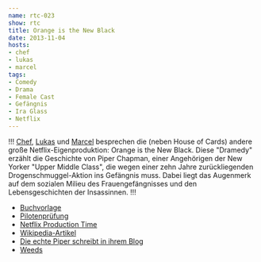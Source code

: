 ```yaml
---
name: rtc-023
show: rtc
title: Orange is the New Black
date: 2013-11-04
hosts:
- chef
- lukas
- marcel
tags:
- Comedy
- Drama
- Female Cast
- Gefängnis
- Ira Glass
- Netflix
---
```

!!!
[Chef](https://twitter.com/grischder), [Lukas](https://twitter.com/blubser) und [Marcel](https://twitter.com/xartas) besprechen die (neben House of Cards) andere große Netflix-Eigenproduktion: Orange is the New Black. Diese "Dramedy" erzählt die Geschichte von Piper Chapman, einer Angehörigen der New Yorker "Upper Middle Class", die wegen einer zehn Jahre zurückliegenden Drogenschmuggel-Aktion ins Gefängnis muss. Dabei liegt das Augenmerk auf dem sozialen Milieu des Frauengefängnisses und den Lebensgeschichten der Insassinnen.
!!!

- [Buchvorlage](http://www.amazon.de/Orange-New-Black-Womens-Prison/dp/0349139865?tag=retinacast04-21)
- [Pilotenprüfung](https://secure.retinacast.de/rtc-pp-e30-orange-is-the-new-black-fixed/)
- [Netflix Production Time](http://gigaom.com/2013/10/23/five-things-netflix-is-going-to-disrupt-next/)
- [Wikipedia-Artikel](http://en.wikipedia.org/wiki/Orange_Is_the_New_Black)
- [Die echte Piper schreibt in ihrem Blog](http://thepipebomb.com/archives/000244.php)
- [Weeds](http://www.imdb.com/title/tt0439100)
